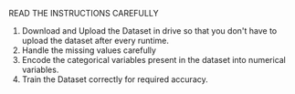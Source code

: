 READ THE INSTRUCTIONS CAREFULLY
1. Download and Upload the Dataset in drive so that you don't have to upload the dataset after every runtime.
2. Handle the missing values carefully
3. Encode the categorical variables present in the dataset into numerical variables.
4. Train the Dataset correctly for required accuracy.
